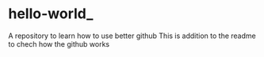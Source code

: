 # hello-world_
A repository to learn how to use better github
This is addition to the readme to chech how the github works
